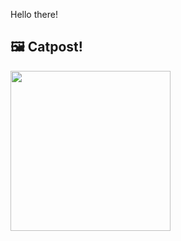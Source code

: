 Hello there!



## 🖼️ Catpost!

<sub>
    <img src="https://cdn2.thecatapi.com/images/cqn.jpg" height="256">
</sub>

